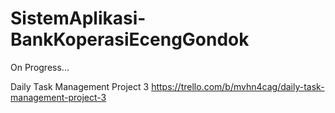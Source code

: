 # SistemAplikasi-BankKoperasiEcengGondok
On Progress...

Daily Task Management Project 3
https://trello.com/b/mvhn4cag/daily-task-management-project-3